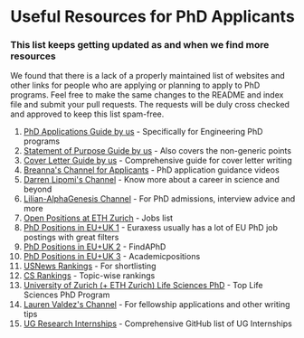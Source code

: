 # Useful Resources for PhD Applicants

### This list keeps getting updated as and when we find more resources 

We found that there is a lack of a properly maintained list of websites and other links for people who are applying or planning to apply to PhD programs. Feel free to make the same changes to the README and index file and submit your pull requests. The requests will be duly cross checked and approved to keep this list spam-free.


1.  [PhD Applications Guide by us](https://medium.com/gradadm/engineering-phd-application-guide-a3877e84d891) - Specifically for Engineering PhD programs
2. [Statement of Purpose Guide by us](https://medium.com/gradadm/engineering-phd-application-guide-a3877e84d891) - Also covers the non-generic points
3. [Cover Letter Guide by us](https://medium.com/gradadm/engineering-phd-application-guide-a3877e84d891) - Comprehensive guide for cover letter writing
4. [Breanna's Channel for Applicants](https://www.youtube.com/channel/UCy4kcsF87VlPL-CauIsqlJg) - PhD application guidance videos
5. [Darren Lipomi's Channel](https://www.youtube.com/user/djlipomi) - Know more about a career in science and beyond
6. [Lilian-AlphaGenesis Channel](https://www.youtube.com/channel/UCBfyfPZR0Cc5b-nl5vO4fbw) - For PhD admissions, interview advice and more
7. [Open Positions at ETH Zurich](https://jobs.ethz.ch/site/index) - Jobs list
8. [PhD Positions in EU+UK 1](https://euraxess.ec.europa.eu/) - Euraxess usually has a lot of EU PhD job postings with great filters
9. [PhD Positions in EU+UK 2](https://www.findaphd.com/) - FindAPhD 
10. [PhD Positions in EU+UK 3](https://academicpositions.com/) - Academicpositions
11. [USNews Rankings](https://www.usnews.com/best-graduate-schools/top-engineering-schools?int=top_nav_Engineering) - For shortlisting
12. [CS Rankings](http://csrankings.org/) - Topic-wise rankings
13. [University of Zurich (+ ETH Zurich) Life Sciences PhD](https://www.lifescience-graduateschool.uzh.ch/en/about-LSZGS/phd-programs.html) - Top Life Sciences PhD Program
14. [Lauren Valdez's Channel](https://www.youtube.com/c/LaurenValdez) - For fellowship applications and other writing tips
15. [UG Research Internships](https://github.com/himahuja/Research-Internships-for-Undergraduates) - Comprehensive GitHub list of UG Internships
